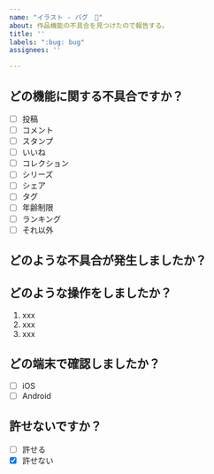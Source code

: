 ```yaml
---
name: "イラスト - バグ　🐛"
about: 作品機能の不具合を見つけたので報告する。
title: ''
labels: ":bug: bug"
assignees: ''

---
```


## どの機能に関する不具合ですか？

- [ ] 投稿
- [ ] コメント
- [ ] スタンプ
- [ ] いいね
- [ ] コレクション
- [ ] シリーズ
- [ ] シェア
- [ ] タグ
- [ ] 年齢制限
- [ ] ランキング
- [ ] それ以外

## どのような不具合が発生しましたか？

<!-- 例: Twitterでログインすることができない -->

## どのような操作をしましたか？

<!-- わかる範囲で！ -->

1. xxx
1. xxx
1. xxx

## どの端末で確認しましたか？

- [ ] iOS
- [ ] Android

## 許せないですか？

- [ ] 許せる
- [x] 許せない